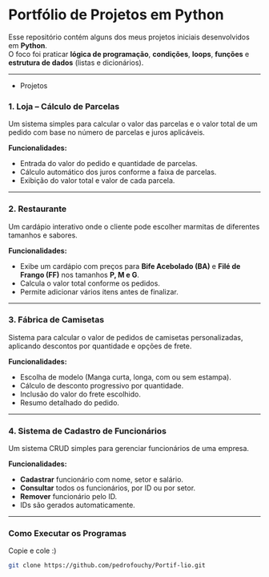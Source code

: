 # Portfólio de Projetos em Python

Esse repositório contém alguns dos meus projetos iniciais desenvolvidos em **Python**.  
O foco foi praticar **lógica de programação**, **condições**, **loops**, **funções** e **estrutura de dados** (listas e dicionários).

---

* Projetos

### 1. Loja  – Cálculo de Parcelas
Um sistema simples para calcular o valor das parcelas e o valor total de um pedido com base no número de parcelas e juros aplicáveis.

**Funcionalidades:**
- Entrada do valor do pedido e quantidade de parcelas.
- Cálculo automático dos juros conforme a faixa de parcelas.
- Exibição do valor total e valor de cada parcela.

---

### 2. Restaurante
Um cardápio interativo onde o cliente pode escolher marmitas de diferentes tamanhos e sabores.

**Funcionalidades:**
- Exibe um cardápio com preços para **Bife Acebolado (BA)** e **Filé de Frango (FF)** nos tamanhos **P, M e G**.
- Calcula o valor total conforme os pedidos.
- Permite adicionar vários itens antes de finalizar.

---

### 3. Fábrica de Camisetas
Sistema para calcular o valor de pedidos de camisetas personalizadas, aplicando descontos por quantidade e opções de frete.

**Funcionalidades:**
- Escolha de modelo (Manga curta, longa, com ou sem estampa).
- Cálculo de desconto progressivo por quantidade.
- Inclusão do valor do frete escolhido.
- Resumo detalhado do pedido.

---

### 4. Sistema de Cadastro de Funcionários
Um sistema CRUD simples para gerenciar funcionários de uma empresa.

**Funcionalidades:**
- **Cadastrar** funcionário com nome, setor e salário.
- **Consultar** todos os funcionários, por ID ou por setor.
- **Remover** funcionário pelo ID.
- IDs são gerados automaticamente.

---

### Como Executar os Programas

Copie e cole :) 
   ```bash
   git clone https://github.com/pedrofouchy/Portif-lio.git
